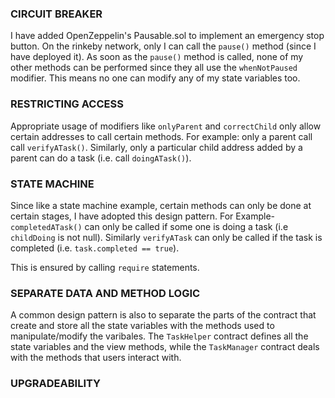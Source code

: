 ### CIRCUIT BREAKER
I have added OpenZeppelin's Pausable.sol to implement an emergency stop button. On the rinkeby network, only I can call the `pause()` method 
(since I have deployed it). As soon as the `pause()` method is called, none of my other methods can be performed since they all use the `whenNotPaused` modifier. This means no one can modify any of my state variables too. 

### RESTRICTING ACCESS 
Appropriate usage of modifiers like `onlyParent` and `correctChild` only allow certain addresses to call certain methods. For example: only a parent call call `verifyATask()`. Similarly, only a particular child address added by a parent can do a task (i.e. call `doingATask()`).

### STATE MACHINE
Since like a state machine example, certain methods can only be done at certain stages, I have adopted this design pattern. For Example- `completedATask()` can only be called if some one is doing a task (i.e `childDoing` is not null). Similarly `verifyATask` can only be called if the task is completed (i.e. `task.completed == true`). 

This is ensured by calling `require` statements.

### SEPARATE DATA AND METHOD LOGIC
A common design pattern is also to separate the parts of the contract that create and store all the state variables with the methods used to manipulate/modify the varibales. The `TaskHelper` contract defines all the state variables and the view methods, while the `TaskManager` contract deals with the methods that users interact with.

### UPGRADEABILITY

